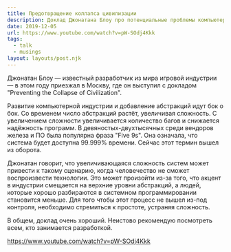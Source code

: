 ```yaml
---
title: Предотвращение коллапса цивилизации
description: Доклад Джонатана Блоу про потенциальные проблемы компьютерной индустрии в будущем
date: 2019-12-05
url: https://www.youtube.com/watch?v=pW-SOdj4Kkk
tags:
  - talk
  - musings
layout: layouts/post.njk
---
```

Джонатан Блоу — известный разработчик из мира игровой индустрии — в этом году приезжал в Москву, где он выступил с докладом "Preventing the Collapse of Civilization".

Развитие компьютерной индустрии и добавление абстракций идут бок о бок. Со временем число абстракций растёт, увеличивая сложность. С увеличением сложности увеличивается количество багов и снижается надёжность программ. В девяностых-двухтысячных среди вендоров железа и ПО была популярна фраза "Five 9s". Она означала, что система будет доступна 99.999% времени. Сейчас этот термин вышел из оборота. 

Джонатан говорит, что увеличивающаяся сложность систем может привести к такому сценарию, когда человечество не сможет воспроизвести технологии. Это может произойти из-за того, что акцент в индустрии смещается на верхние уровни абстракций, а людей, которые хорошо разбираются в системном программировании становится меньше. Для того чтобы этот процесс не вышел из-под контроля, необходимо стремиться к простоте, устраняя сложность.

В общем, доклад очень хороший. Неистово рекомендую посмотреть всем, кто занимается разработкой.

https://www.youtube.com/watch?v=pW-SOdj4Kkk
